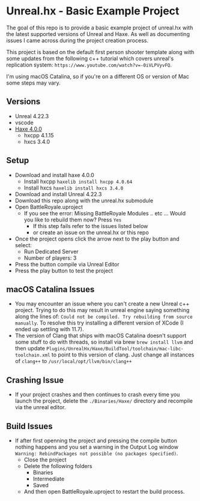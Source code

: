 # Unreal.hx - Basic Example Project

The goal of this repo is to provide a basic example project of unreal.hx with the latest supported versions of Unreal and Haxe. As well as documenting issues I came across during the project creation process.

This project is based on the default first person shooter template along with some updates from the following c++ tutorial which covers unreal's replication system: `https://www.youtube.com/watch?v=-0iVLPVyvFQ`.

I'm using macOS Catalina, so if you're on a different OS or version of Mac some steps may vary.

## Versions

* Unreal 4.22.3
* vscode
* [Haxe 4.0.0](https://haxe.org/download/version/4.0.0/)
  * hxcpp 4.1.15
  * hxcs 3.4.0

## Setup

* Download and install haxe 4.0.0
	* Install hxcpp `haxelib install hxcpp 4.0.64`
	* Install hxcs `haxelib install hxcs 3.4.0`
* Download and install Unreal 4.22.3
* Download this repo along with the unreal.hx submodule
* Open BattleRoyale.uproject
	* If you see the error: Missing BattleRoyale Modules .. etc ... Would you like to rebuild them now? Press `Yes`
		* If this step fails refer to the issues listed below 
		* or create an issue on the unreal.hx or this repo
* Once the project opens click the arrow next to the play button and select:
	* Run Dedicated Server
	* Number of players: 3
* Press the button compile via Unreal Editor
* Press the play button to test the project

## macOS Catalina Issues

* You may encounter an issue where you can't create a new Unreal c++ project. Trying to do this may result in unreal engine saying something along the lines of: `Could not be compiled. Try rebuilding from source manually`. To resolve this try installing a different version of XCode (I ended up settling with 11.7).
* The version of Clang that ships with macOS Catalina doesn't support some stuff to do with threads, so install via brew `brew install llvm` and then update `Plugins/UnrealHx/Haxe/BuildTool/toolchain/mac-libc-toolchain.xml` to point to this version of clang. Just change all instances of `clang++` to `/usr/local/opt/llvm/bin/clang++`

## Crashing Issue

* If your project crashes and then continues to crash every time you launch the project, delete the `./Binaries/Haxe/` directory and recompile via the unreal editor.


## Build Issues

* If after first openning the project and pressing the compile button nothing happens and you set a warning in the Output Log window `Warning: RebindPackages not possible (no packages specified)`.
	* Close the project
	* Delete the following folders
		* Binaries
		* Intermediate
		* Saved
	* And then open BattleRoyale.uproject to restart the build process.
